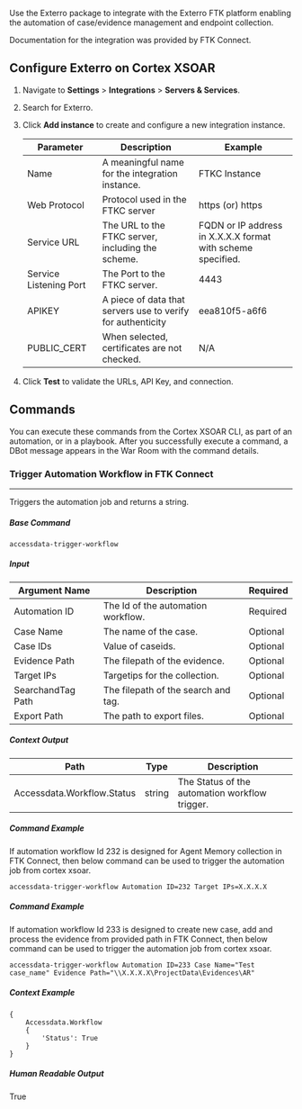 Use the Exterro package to integrate with the Exterro FTK platform enabling the automation of case/evidence management and endpoint collection.

Documentation for the integration was provided by FTK Connect.

## Configure Exterro on Cortex XSOAR

1.  Navigate to **Settings** > **Integrations** > **Servers & Services**.
2.  Search for Exterro.
3.  Click **Add instance** to create and configure a new integration instance.

    | **Parameter** | **Description** | **Example** |
    | --------- | ----------- | ------- |
    | Name | A meaningful name for the integration instance. | FTKC Instance |
    | Web Protocol | Protocol used in the FTKC server | https (or) https |
    | Service URL | The URL to the FTKC server, including the scheme. | FQDN or IP address in X.X.X.X format with scheme specified. |
    | Service Listening Port | The Port to the FTKC server. | 4443 |
    | APIKEY | A piece of data that servers use to verify for authenticity | eea810f5-a6f6 |
    | PUBLIC_CERT | When selected, certificates are not checked. | N/A |
    
4.  Click **Test** to validate the URLs, API Key, and connection.

## Commands
You can execute these commands from the Cortex XSOAR CLI, as part of an automation, or in a playbook. After you successfully execute a command, a DBot message appears in the War Room with the command details.


### Trigger Automation Workflow in FTK Connect 

* * *

Triggers the automation job and returns a string.

##### Base Command

`accessdata-trigger-workflow`

##### Input

| **Argument Name** | **Description** | **Required** |
| --- | --- | --- |
| Automation ID | The Id of the automation workflow. | Required |
| Case Name | The name of the case. | Optional |
| Case IDs | Value of caseids. | Optional |
| Evidence Path | The filepath of the evidence. | Optional |
| Target IPs |  Targetips for the collection. | Optional |
| SearchandTag Path | The filepath of the search and tag. | Optional |
| Export Path | The path to export files. | Optional |


##### Context Output

| **Path** | **Type** | **Description** |
| --- | --- | --- |
| Accessdata.Workflow.Status | string | The Status of the automation workflow trigger. |


##### Command Example
If automation workflow Id 232 is designed for Agent Memory collection in FTK Connect, then below command can be used to trigger the automation job from cortex xsoar.
```
accessdata-trigger-workflow Automation ID=232 Target IPs=X.X.X.X
```
##### Command Example
If automation workflow Id 233 is designed to create new case, add and process the evidence from provided path in FTK Connect, then below command can be used to trigger the automation job from cortex xsoar.
```
accessdata-trigger-workflow Automation ID=233 Case Name="Test case_name" Evidence Path="\\X.X.X.X\ProjectData\Evidences\AR"
```

##### Context Example
```
{
    Accessdata.Workflow
    {
        'Status': True
    }
}
```

##### Human Readable Output

True



